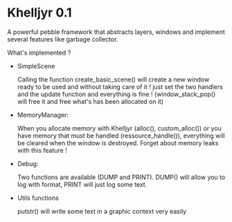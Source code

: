 Khelljyr 0.1
========

A powerful pebble framework that abstracts layers, windows and implement several features like garbage collector.

What's implemented ?

- SimpleScene

  Calling the function create_basic_scene() will create a new window ready to be used and without taking care of it !
  just set the two handlers and the update function and everything is fine ! (window_stack_pop() will free it and free what's has been allocated on it)

- MemoryManager:
  
  When you allocate memory with Khelljyr (alloc(), custom_alloc()) or you have memory that must be handled (ressource_handle()),
  everything will be cleared when the window is destroyed. Forget about memory leaks with this feature !

- Debug:

  Two functions are available (DUMP and PRINT). DUMP() will allow you to log with format, PRINT will just log some text.

- Utils functions

  putstr() will write some text in a graphic context very easily